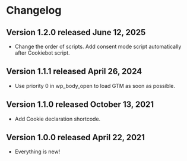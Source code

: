 # Changelog

## Version 1.2.0 released June 12, 2025
- Change the order of scripts. Add consent mode script automatically after Cookiebot script.

## Version 1.1.1 released April 26, 2024
- Use priority 0 in wp_body_open to load GTM as soon as possible.

## Version 1.1.0 released October 13, 2021
- Add Cookie declaration shortcode.

## Version 1.0.0 released April 22, 2021

- Everything is new!
